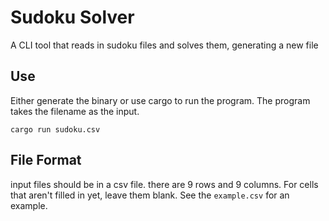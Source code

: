# Sudoku Solver

A CLI tool that reads in sudoku files and solves them, generating a new file

## Use

Either generate the binary or use cargo to run the program. The program takes the filename as the input. 

`cargo run sudoku.csv`

## File Format

input files should be in a csv file. there are 9 rows and 9 columns. For cells that aren't filled in yet, leave them blank. See the `example.csv` for an example.

